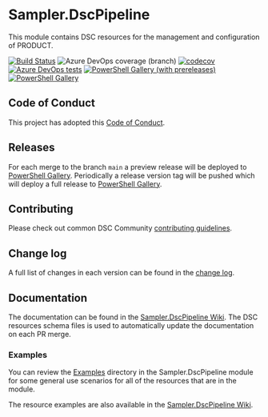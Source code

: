 # Sampler.DscPipeline

<!-- Update what the product or function is called /-->
This module contains DSC resources for the management and
configuration of PRODUCT.

<!-- Update with the correct definition number - replace 9999 with the definition number for the pipeline /-->
[![Build Status](https://dev.azure.com/dsccommunity/Sampler.DscPipeline/_apis/build/status/dsccommunity.Sampler.DscPipeline?branchName=main)](https://dev.azure.com/dsccommunity/Sampler.DscPipeline/_build/latest?definitionId=9999&branchName=main)
![Azure DevOps coverage (branch)](https://img.shields.io/azure-devops/coverage/dsccommunity/Sampler.DscPipeline/9999/main)
[![codecov](https://codecov.io/gh/dsccommunity/Sampler.DscPipeline/branch/main/graph/badge.svg)](https://codecov.io/gh/dsccommunity/Sampler.DscPipeline)
[![Azure DevOps tests](https://img.shields.io/azure-devops/tests/dsccommunity/Sampler.DscPipeline/9999/main)](https://dsccommunity.visualstudio.com/Sampler.DscPipeline/_test/analytics?definitionId=9999&contextType=build)
[![PowerShell Gallery (with prereleases)](https://img.shields.io/powershellgallery/vpre/Sampler.DscPipeline?label=Sampler.DscPipeline%20Preview)](https://www.powershellgallery.com/packages/Sampler.DscPipeline/)
[![PowerShell Gallery](https://img.shields.io/powershellgallery/v/Sampler.DscPipeline?label=Sampler.DscPipeline)](https://www.powershellgallery.com/packages/Sampler.DscPipeline/)

## Code of Conduct

This project has adopted this [Code of Conduct](CODE_OF_CONDUCT.md).

## Releases

For each merge to the branch `main` a preview release will be
deployed to [PowerShell Gallery](https://www.powershellgallery.com/).
Periodically a release version tag will be pushed which will deploy a
full release to [PowerShell Gallery](https://www.powershellgallery.com/).

## Contributing

Please check out common DSC Community [contributing guidelines](https://dsccommunity.org/guidelines/contributing).

## Change log

A full list of changes in each version can be found in the [change log](CHANGELOG.md).

## Documentation

The documentation can be found in the [Sampler.DscPipeline Wiki](https://github.com/dsccommunity/Sampler.DscPipeline/wiki).
The DSC resources schema files is used to automatically update the
documentation on each PR merge.

### Examples

You can review the [Examples](/source/Examples) directory in the Sampler.DscPipeline module
for some general use scenarios for all of the resources that are in the module.

The resource examples are also available in the [Sampler.DscPipeline Wiki](https://github.com/dsccommunity/Sampler.DscPipeline/wiki).

